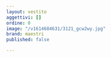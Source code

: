 ```yaml
---
layout: vestito
aggettivi: []
ordine: 0
image: "/v1614684631/3121_gcw2wy.jpg"
brand: maestri
published: false

---
```

